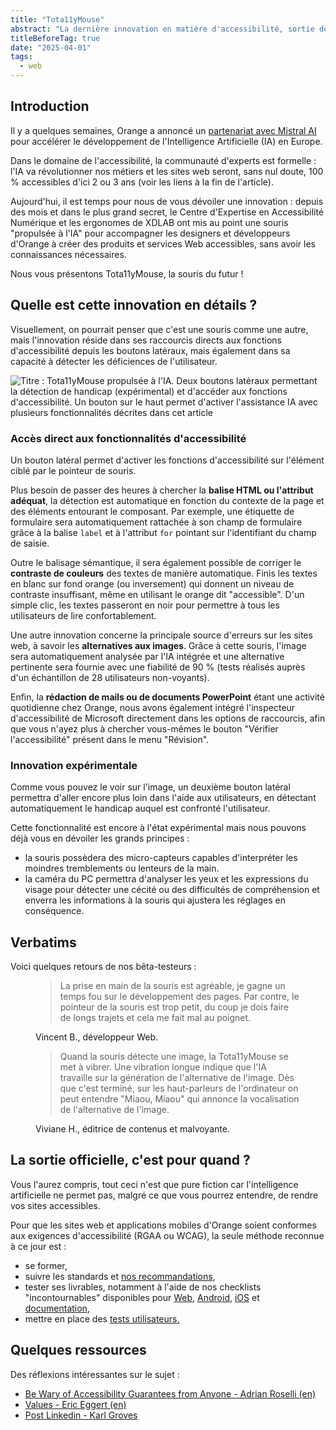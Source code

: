 ```yaml
---
title: "Tota11yMouse"
abstract: "La dernière innovation en matière d'accessibilité, sortie des cartons d'Orange"
titleBeforeTag: true
date: "2025-04-01"
tags:
  - web
---
```


## Introduction
Il y a quelques semaines, Orange a annoncé un <a href="https://newsroom.orange.com/orange-et-mistral-ai-signent-un-partenariat-strategique-pour-accelerer-le-developpement-de-lia-en-europe/">partenariat avec Mistral AI</a> pour accélérer le développement de l'Intelligence Artificielle (IA) en Europe.

Dans le domaine de l'accessibilité, la communauté d'experts est formelle : l'IA va révolutionner nos métiers et les sites web seront, sans nul doute, 100 % accessibles d'ici 2 ou 3 ans (voir les liens à la fin de l'article).

Aujourd'hui, il est temps pour nous de vous dévoiler une innovation : depuis des mois et dans le plus grand secret, le Centre d'Expertise en Accessibilité Numérique et les ergonomes de XDLAB ont mis au point une souris "propulsée à l'IA" pour accompagner les designers et développeurs d'Orange à créer des produits et services Web accessibles, sans avoir les connaissances nécessaires.

Nous vous présentons Tota11yMouse, la souris du futur !


##  Quelle est cette innovation en détails ?
Visuellement, on pourrait penser que c'est une souris comme une autre, mais l'innovation réside dans ses raccourcis directs aux fonctions d'accessibilité depuis les boutons latéraux, mais également dans sa capacité à détecter les déficiences de l'utilisateur.

![Titre : Tota11yMouse propulsée à l'IA. Deux boutons latéraux permettant la détection de handicap (expérimental) et d'accéder aux fonctions d'accessibilité. Un bouton sur le haut permet d'activer l'assistance IA avec plusieurs fonctionnalités décrites dans cet article](../images/TotallyMouse.png)


### Accès direct aux fonctionnalités d'accessibilité
Un bouton latéral permet d'activer les fonctions d'accessibilité sur l'élément ciblé par le pointeur de souris.

Plus besoin de passer des heures à chercher la <strong>balise HTML ou l'attribut adéquat</strong>, la détection est automatique en fonction du contexte de la page et des éléments entourant le composant. 
Par exemple, une étiquette de formulaire sera automatiquement rattachée à son champ de formulaire grâce à la balise <code>label</code> et à l'attribut <code>for</code> pointant sur l'identifiant du champ de saisie.

Outre le balisage sémantique, il sera également possible de corriger le <strong>contraste de couleurs</strong> des textes de manière automatique.
Finis les textes en blanc sur fond orange (ou inversement) qui donnent un niveau de contraste insuffisant, même en utilisant le orange dit "accessible". 
D'un simple clic, les textes passeront en noir pour permettre à tous les utilisateurs de lire confortablement.

Une autre innovation concerne la principale source d'erreurs sur les sites web, à savoir les <strong>alternatives aux images</strong>. 
Grâce à cette souris, l'image sera automatiquement analysée par l'IA intégrée et une alternative pertinente sera fournie avec une fiabilité de 90 % (tests réalisés auprès d'un échantillon de 28 utilisateurs non-voyants).

Enfin, la <strong>rédaction de mails ou de documents PowerPoint</strong> étant une activité quotidienne chez Orange, nous avons également intégré l'inspecteur d'accessibilité de Microsoft directement dans les options de raccourcis, afin que vous n'ayez plus à chercher vous-mêmes le bouton "Vérifier l'accessibilité" présent dans le menu "Révision".


### Innovation expérimentale
Comme vous pouvez le voir sur l'image, un deuxième bouton latéral permettra d'aller encore plus loin dans l'aide aux utilisateurs, en détectant automatiquement le handicap auquel est confronté l'utilisateur. 

Cette fonctionnalité est encore à l'état expérimental mais nous pouvons déjà vous en dévoiler les grands principes :

- la souris possèdera des micro-capteurs capables d'interpréter les moindres tremblements ou lenteurs de la main.
- la caméra du PC permettra d'analyser les yeux et les expressions du visage pour détecter une cécité ou des difficultés de compréhension et enverra les informations à la souris qui ajustera les réglages en conséquence.

## Verbatims
Voici quelques retours de nos bêta-testeurs :
<figure><blockquote class="blockquote"><p>La prise en main de la souris est agréable, je gagne un temps fou sur le développement des pages. Par contre, le pointeur de la souris est trop petit, du coup je dois faire de longs trajets et cela me fait mal au poignet.</p></blockquote><figcaption class="blockquote-footer">Vincent B., développeur Web.</figcaption></figure>
<figure><blockquote  class="blockquote"><p>Quand la souris détecte une image, la Tota11yMouse se met à vibrer. Une vibration longue indique que l'IA travaille sur la génération de l'alternative de l'image. Dès que c'est terminé, sur les haut-parleurs de l'ordinateur on peut entendre "Miaou, Miaou" qui annonce la vocalisation de l'alternative de l'image.</p></blockquote><figcaption class="blockquote-footer">Viviane H., éditrice de contenus et malvoyante.</figcaption></figure>

## La sortie officielle, c'est pour quand ?
Vous l'aurez compris, tout ceci n'est que pure fiction car l'intelligence artificielle ne permet pas, malgré ce que vous pourrez entendre, de rendre vos sites accessibles.

Pour que les sites web et applications mobiles d'Orange soient conformes aux exigences d'accessibilité (RGAA ou WCAG), la seule méthode reconnue à ce jour est :
- se former,
- suivre les standards et <a href=https://a11y-guidelines.orange.com/fr/>nos recommandations</a>,
- tester ses livrables, notamment à l'aide de nos checklists "incontournables" disponibles pour <a href=https://a11y-guidelines.orange.com/fr/web/checklist-initiale>Web</a>, <a href=https://a11y-guidelines.orange.com/fr/mobile/android/checklist>Android</a>, <a href=https://a11y-guidelines.orange.com/fr/mobile/ios/checklist>iOS</a> et <a href=https://a11y-guidelines.orange.com/fr/contenu-et-communication/incontournables>documentation</a>,
- mettre en place des <a href="https://a11y-guidelines.orange.com/fr/methode-tests-utilisateur/#methode-de-test-daccessibilite-avec-des-dutilisateurs">tests utilisateurs.</a>

## Quelques ressources
Des réflexions intéressantes sur le sujet :
- <a href=https://adrianroselli.com/2025/03/be-wary-of-accessibility-guarantees-from-anyone.html hreflang="en">Be Wary of Accessibility Guarantees from Anyone - Adrian Roselli (en)</a>
- <a href=https://yatil.net/blog/values hreflang="en">Values - Eric Eggert (en)</a>
- <a href=https://www.linkedin.com/posts/karlgroves_glad-to-see-the-pushback-happening-against-activity-7300540174772387840-Lo6q/>Post Linkedin - Karl Groves</a>
